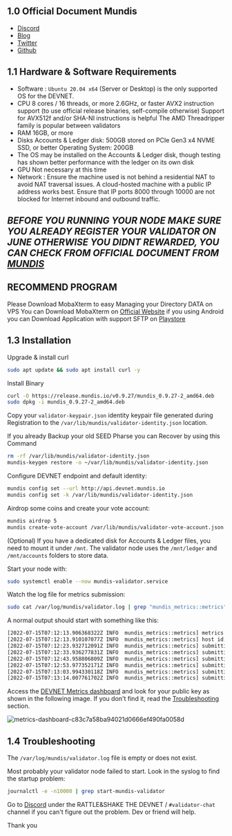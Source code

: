 ## 1.0 Official Document Mundis
* [Discord](https://discord.gg/xYweyG7dzK)
* [Blog](https://docs.mundis.io/)
* [Twitter](https://twitter.com/MundisNetwork)
* [Github](https://github.com/mundisnetwork)

## 1.1 Hardware & Software Requirements
* Software : `Ubuntu 20.04 x64` (Server or Desktop) is the only supported OS for the DEVNET.
* CPU
8 cores / 16 threads, or more
2.6GHz, or faster
AVX2 instruction support (to use official release binaries, self-compile otherwise)
Support for AVX512f and/or SHA-NI instructions is helpful
The AMD Threadripper family is popular between validators
* RAM
16GB, or more
* Disks
Accounts & Ledger disk: 500GB stored on PCIe Gen3 x4 NVME SSD, or better
Operating System: 200GB
* The OS may be installed on the Accounts & Ledger disk, though testing has shown better performance with the ledger on its own disk
* GPU
Not necessary at this time
* Network :
Ensure the machine used is not behind a residential NAT to avoid NAT traversal issues.
A cloud-hosted machine with a public IP address works best.
Ensure that IP ports 8000 through 10000 are not blocked for Internet inbound and outbound traffic.

## _BEFORE YOU RUNNING YOUR NODE MAKE SURE YOU ALREADY REGISTER YOUR VALIDATOR ON JUNE OTHERWISE YOU DIDNT REWARDED, YOU CAN CHECK FROM OFFICIAL DOCUMENT FROM [MUNDIS](https://docs.mundis.io/rattle-shake/register)_

## RECOMMEND PROGRAM
Please Download MobaXterm to easy Managing your Directory DATA on VPS
You can Download MobaXterm on [Official Website](https://mobaxterm.mobatek.net/download.html)
if you using Android you can Download Application with support SFTP on [Playstore](https://play.google.com/store/apps/details?id=com.server.auditor.ssh.client&hl=in&gl=US) 

## 1.3 Installation

Upgrade & install curl
```bash
sudo apt update && sudo apt install curl -y
```
Install Binary
```bash
curl -O https://release.mundis.io/v0.9.27/mundis_0.9.27-2_amd64.deb
sudo dpkg -i mundis_0.9.27-2_amd64.deb
```
Copy your `validator-keypair.json` identity keypair file generated during Registration to the `/var/lib/mundis/validator-identity.json` location.

If you already Backup your old SEED Pharse you can Recover by using this Command
```bash
rm -rf /var/lib/mundis/validator-identity.json
mundis-keygen restore -o ~/var/lib/mundis/validator-identity.json
```

Configure DEVNET endpoint and default identity:
```bash
mundis config set --url http://api.devnet.mundis.io
mundis config set -k /var/lib/mundis/validator-identity.json
```

Airdrop some coins and create your vote account:
```bash
mundis airdrop 5
mundis create-vote-account /var/lib/mundis/validator-vote-account.json /var/lib/mundis/validator-identity.json /var/lib/mundis/validator-identity.json --allow-unsafe-authorized-withdrawer
```
(Optional) If you have a dedicated disk for Accounts & Ledger files, you need to mount it under `/mnt`. The validator node uses the `/mnt/ledger` and `/mnt/accounts` folders to store data.

Start your node with:
```bash
sudo systemctl enable --now mundis-validator.service
```
Watch the log file for metrics submission:
```bash
sudo cat /var/log/mundis/validator.log | grep "mundis_metrics::metrics"
```
A normal output should start with something like this:
```bash
[2022-07-15T07:12:13.906368322Z INFO  mundis_metrics::metrics] metrics configuration: host=http://metrics.devnet.mundis.io:8086 db=devnet username=admin
[2022-07-15T07:12:13.910107077Z INFO  mundis_metrics::metrics] host id: AL49z2TdM7vnSR7yiJU1n9VbsLgJ8TRQuUqrNYqj4V4
[2022-07-15T07:12:23.932712091Z INFO  mundis_metrics::metrics] submitting 1198 points
[2022-07-15T07:12:33.936277831Z INFO  mundis_metrics::metrics] submitting 1553 points
[2022-07-15T07:12:43.958806809Z INFO  mundis_metrics::metrics] submitting 1536 points
[2022-07-15T07:12:53.977352171Z INFO  mundis_metrics::metrics] submitting 1563 points
[2022-07-15T07:13:03.994330118Z INFO  mundis_metrics::metrics] submitting 1456 points
[2022-07-15T07:13:14.007761702Z INFO  mundis_metrics::metrics] submitting 1441 points
```

Access the [DEVNET Metrics dashboard](http://metrics.devnet.mundis.io:3000/d/local/devnet-cluster-monitor?orgId=1&refresh=30s&var-datasource=default&var-testnet=devnet&var-hostid=All) and look for your public key as shown in the following image. If you don't find it, read the [Troubleshooting](https://docs.mundis.io/rattle-shake/validator.html#Troubleshooting) section.

![metrics-dashboard-c83c7a58ba94021d0666ef490fa0058d](https://user-images.githubusercontent.com/81378817/179369060-67a7014e-da82-474a-ad11-7fbcdf83eaba.png)

## 1.4 Troubleshooting
The `/var/log/mundis/validator.log` file is empty or does not exist.

Most probably your validator node failed to start. Look in the syslog to find the startup problem:

```bash
journalctl -e -n10000 | grep start-mundis-validator
```

Go to [Discord](https://discord.gg/xYweyG7dzK) under the RATTLE&SHAKE THE DEVNET / `#validator-chat` channel if you can't figure out the problem. Dev or friend will help.

Thank you

